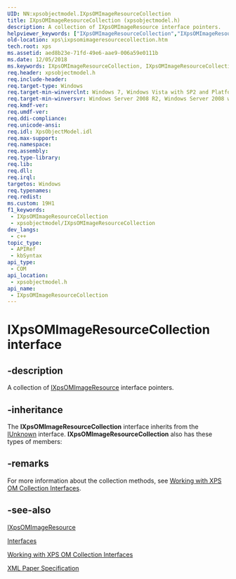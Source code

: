 ```yaml
---
UID: NN:xpsobjectmodel.IXpsOMImageResourceCollection
title: IXpsOMImageResourceCollection (xpsobjectmodel.h)
description: A collection of IXpsOMImageResource interface pointers.
helpviewer_keywords: ["IXpsOMImageResourceCollection","IXpsOMImageResourceCollection interface [XPS Documents and Packaging]","IXpsOMImageResourceCollection interface [XPS Documents and Packaging]","described","xps.ixpsomimageresourcecollection","xpsobjectmodel/IXpsOMImageResourceCollection"]
old-location: xps\ixpsomimageresourcecollection.htm
tech.root: xps
ms.assetid: aed8b23e-71fd-49e6-aae9-006a59e0111b
ms.date: 12/05/2018
ms.keywords: IXpsOMImageResourceCollection, IXpsOMImageResourceCollection interface [XPS Documents and Packaging], IXpsOMImageResourceCollection interface [XPS Documents and Packaging],described, xps.ixpsomimageresourcecollection, xpsobjectmodel/IXpsOMImageResourceCollection
req.header: xpsobjectmodel.h
req.include-header: 
req.target-type: Windows
req.target-min-winverclnt: Windows 7, Windows Vista with SP2 and Platform Update for Windows Vista [desktop apps \| UWP apps]
req.target-min-winversvr: Windows Server 2008 R2, Windows Server 2008 with SP2 and Platform Update for Windows Server 2008 [desktop apps \| UWP apps]
req.kmdf-ver: 
req.umdf-ver: 
req.ddi-compliance: 
req.unicode-ansi: 
req.idl: XpsObjectModel.idl
req.max-support: 
req.namespace: 
req.assembly: 
req.type-library: 
req.lib: 
req.dll: 
req.irql: 
targetos: Windows
req.typenames: 
req.redist: 
ms.custom: 19H1
f1_keywords:
 - IXpsOMImageResourceCollection
 - xpsobjectmodel/IXpsOMImageResourceCollection
dev_langs:
 - c++
topic_type:
 - APIRef
 - kbSyntax
api_type:
 - COM
api_location:
 - xpsobjectmodel.h
api_name:
 - IXpsOMImageResourceCollection
---
```


# IXpsOMImageResourceCollection interface

## -description

A collection  of <a href="/windows/desktop/api/xpsobjectmodel/nn-xpsobjectmodel-ixpsomimageresource">IXpsOMImageResource</a> interface pointers.

## -inheritance

The <b>IXpsOMImageResourceCollection</b> interface inherits from the <a href="/windows/desktop/api/unknwn/nn-unknwn-iunknown">IUnknown</a> interface. <b>IXpsOMImageResourceCollection</b> also has these types of members:

## -remarks

For more information about the collection methods, see <a href="/previous-versions/windows/desktop/dd372931(v=vs.85)">Working with XPS OM Collection Interfaces</a>.

## -see-also

<a href="/windows/desktop/api/xpsobjectmodel/nn-xpsobjectmodel-ixpsomimageresource">IXpsOMImageResource</a>



<a href="/previous-versions/windows/desktop/dd316980(v=vs.85)">Interfaces</a>



<a href="/previous-versions/windows/desktop/dd372931(v=vs.85)">Working with XPS OM Collection Interfaces</a>



<a href="https://en.wikipedia.org/wiki/Open_XML_Paper_Specification">XML Paper Specification</a>
